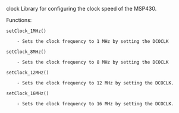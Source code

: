 clock
	Library for configuring the clock speed of the MSP430.

Functions:

	setClock_1MHz()

		- Sets the clock frequency to 1 MHz by setting the DCOCLK

	setClock_8MHz()

		- Sets the clock frequency to 8 MHz by setting the DCOCLK

	setClock_12MHz()

		- Sets the clock frequency to 12 MHz by setting the DCOCLK.

	setClock_16MHz()

		- Sets the clock frequency to 16 MHz by setting the DCOCLK.
